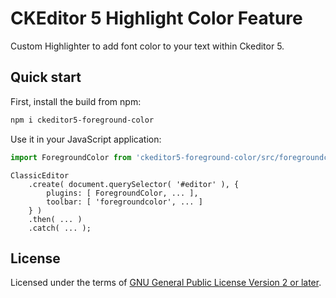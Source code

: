 CKEditor 5 Highlight Color Feature
===================================

Custom Highlighter to add font color to your text within Ckeditor 5.

## Quick start

First, install the build from npm:

```bash
npm i ckeditor5-foreground-color
```

Use it in your JavaScript application:

```js
import ForegroundColor from 'ckeditor5-foreground-color/src/foregroundcolor';
```

```example
ClassicEditor
    .create( document.querySelector( '#editor' ), {
        plugins: [ ForegroundColor, ... ],
        toolbar: [ 'foregroundcolor', ... ]
    } )
    .then( ... )
    .catch( ... );
```

## License

Licensed under the terms of [GNU General Public License Version 2 or later](http://www.gnu.org/licenses/gpl.html).